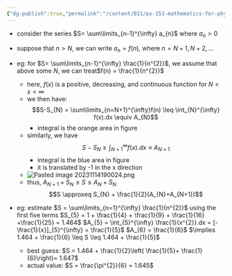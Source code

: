 ```yaml
---
{"dg-publish":true,"permalink":"/content/011/px-153-mathematics-for-physicists/term-1/px-153-f-series/px-153-f3-estimating-the-sum-of-a-series/","created":"2024-11-25T10:50:32.000+00:00","updated":"2024-11-26T19:37:27.701+00:00"}
---
```


- consider the series $S= \sum\limits_{n-1}^{\infty} a_{n}$ where $a_{n}>0$
- suppose that $n>N$, we can write $a_{n}=f(n)$, where $n = N+1, N+2, ...$

- eg: for $S= \sum\limits_{n-1}^{\infty} \frac{1}{n^{2}}$, we assume that above some $N$, we can treat$f(n) = \frac{1}{n^{2}}$
	- here, $f(x)$ is a positive, decreasing, and continuous function for $N<x<\infty$
	- we then have: 
	$$S-S_{N} = \sum\limits_{n=N+1}^{\infty}f(n) \leq \int_{N}^{\infty} f(x).dx \equiv A_{N}$$
		- integral is the orange area in figure
	- similarly, we have 
	$$S-S_{N} \geq \int_{N+1}^{\infty}f(x).dx \equiv A_{N+1}$$
		- integral is the blue area in figure
		- it is translated by -1 in the x direction
	- ![Pasted image 20231114190024.png](/img/user/pics/Pasted%20image%2020231114190024.png)
	- thus, $A_{N+1} + S_{N} \leq S \leq A_{N}+S_{N}$
	$$S \approxeq S_{N} + \frac{1}{2}(A_{N}+A_{N+1})$$
- eg: estimate $S = \sum\limits_{n=1}^{\infty} \frac{1}{n^{2}}$ using the first five terms
		$S_{5} = 1 + \frac{1}{4} + \frac{1}{9} + \frac{1}{16} +\frac{1}{25}  = 1.464$
		$A_{5} = \int_{5}^{\infty} \frac{1}{x^{2}}.dx = [- \frac{1}{x}]_{5}^{\infty} = \frac{1}{5}$
		$A_{6} = \frac{1}{6}$
		$\implies 1.464 + \frac{1}{6} \leq S \leq 1.464 + \frac{1}{5}$
	- best guess: $S = 1.464 + \frac{1}{2}\left( \frac{1}{5}+ \frac{1}{6}\right)= 1.647$
	- actual value: $S = \frac{\pi^{2}}{6} = 1.645$
